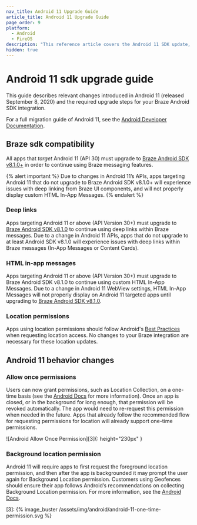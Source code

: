 ```yaml
---
nav_title: Android 11 Upgrade Guide
article_title: Android 11 Upgrade Guide
page_order: 9
platform: 
  - Android
  - FireOS
description: "This reference article covers the Android 11 SDK update, highlighting changes such as deep linking, SDK compatibility, and more."
hidden: true
---
```


# Android 11 sdk upgrade guide

This guide describes relevant changes introduced in Android 11 (released September 8, 2020) and the required upgrade steps for your Braze Android SDK integration.

For a full migration guide of Android 11, see the [Android Developer Documentation](https://developer.android.com/preview/migration).

## Braze sdk compatibility

All apps that _target_ Android 11 (API 30) must upgrade to [Braze Android SDK v8.1.0+][1] in order to continue using Braze messaging features.

{% alert important %}
Due to changes in Android 11’s APIs, apps targeting Android 11 that do not upgrade to Braze Android SDK v8.1.0+ will experience issues with deep linking from Braze UI components, and will not properly display custom HTML In-App Messages.
{% endalert %}

### Deep links

Apps targeting Android 11 or above (API Version 30+) must upgrade to [Braze Android SDK v8.1.0][1] to continue using deep links within Braze messages. Due to a change in Android 11 APIs, apps that do not upgrade to at least Android SDK v8.1.0 will experience issues with deep links within Braze messages (In-App Messages or Content Cards).

### HTML in-app messages

Apps targeting Android 11 or above (API Version 30+) must upgrade to Braze Android SDK v8.1.0 to continue using custom HTML In-App Messages. Due to a change in Android 11 WebView settings, HTML In-App Messages will not properly display on Android 11 targeted apps until upgrading to [Braze Android SDK v8.1.0][1]. 

### Location permissions

Apps using location permissions should follow Android's [Best Practices](https://developer.android.com/preview/privacy/location#change-details) when requesting location access. No changes to your Braze integration are necessary for these location updates.

## Android 11 behavior changes

### Allow once permissions

Users can now grant permissions, such as Location Collection, on a one-time basis (see the [Android Docs](https://developer.android.com/preview/privacy/location#one-time-access) for more information). Once an app is closed, or in the background for long enough, that permission will be revoked automatically. The app would need to re-request this permission when needed in the future. Apps that already follow the recommended flow for requesting permissions for location will already support one-time permissions.

![Android Allow Once Permission][3]{: height="230px" }

### Background location permission

Android 11 will require apps to first request the foreground location permission, and then after the app is backgrounded it may prompt the user again for Background Location permission. 
Customers using Geofences should ensure their app follows Android’s recommendations on collecting Background Location permission. For more information, see the [Android Docs](https://developer.android.com/preview/privacy/location#background-location).

[1]: https://github.com/Appboy/appboy-android-sdk/blob/master/CHANGELOG.md#810
[3]: {% image_buster /assets/img/android/android-11-one-time-permission.svg %}

